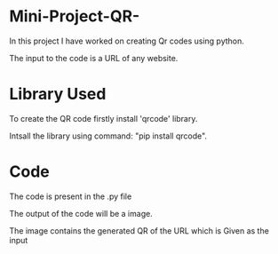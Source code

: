 # Mini-Project-QR-
In this project I have worked on creating Qr codes using python.

The input to the code is a URL of any website.
# Library Used
To create the QR code firstly install 'qrcode' library.

Intsall the library using command:
"pip install qrcode".
# Code
The code is present in the .py file

The output of the code will be a image.

The image contains the generated QR of the URL which is Given as the input
